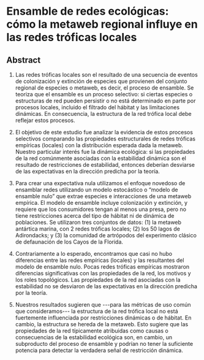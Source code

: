 
# Ensamble de redes ecológicas: cómo la metaweb regional influye en las redes tróficas locales

## Abstract 

1. Las redes tróficas locales son el resultado de una secuencia de eventos de colonización y extinción de especies que provienen del conjunto regional de especies o metaweb, es decir, el proceso de ensamble. Se teoriza que el ensamble es un proceso selectivo: si ciertas especies o estructuras de red pueden persistir o no está determinado en parte por procesos locales, incluido el filtrado del hábitat y las limitaciones dinámicas. En consecuencia, la estructura de la red trófica local debe reflejar estos procesos.

2. El objetivo de este estudio fue analizar la evidencia de estos procesos selectivos comparando las propiedades estructurales de redes tróficas empíricas (locales) con la distribución esperada dada la metaweb. Nuestro particular interés fue la dinámica ecológica: si las propiedades de la red comúnmente asociadas con la estabilidad dinámica son el resultado de restricciones de estabilidad, entonces deberían desviarse de las expectativas en la dirección predicha por la teoría.

3. Para crear una expectativa nula utilizamos el enfoque novedoso de ensamblar redes utilizando un modelo estocástico o “modelo de ensamble nulo” que extrae especies e interacciones de una metaweb empírica. El modelo de ensamble incluye colonización y extinción, y requiere que los consumidores tengan al menos una presa, pero no tiene restricciones acerca del tipo de hábitat ni de dinámica de poblaciones. Se utilizaron tres conjuntos de datos: (1) la metaweb antártica marina, con 2 redes tróficas locales; (2) los 50 lagos de Adirondacks; y (3) la comunidad de artrópodos del experimento clásico de defaunación de los Cayos de la Florida.

4. Contrariamente a lo esperado, encontramos que casi no hubo diferencias entre las redes empíricas (locales) y las resultantes del modelo de ensamble nulo. Pocas redes tróficas empíricas mostraron diferencias significativas con las propiedades de la red, los motivos y los roles topológicos. Las propiedades de la red asociadas con la estabilidad no se desviaron de las expectativas en la dirección predicha por la teoría.

5. Nuestros resultados sugieren que ---para las métricas de uso común que consideramos--- la estructura de la red trófica local no está fuertemente influenciada por restricciones dinámicas o de hábitat. En cambio, la estructura se hereda de la metaweb. Esto sugiere que las propiedades de la red típicamente atribuidas como causas o consecuencias de la estabilidad ecológica son, en cambio, un subproducto del proceso de ensamble y podrían no tener la suficiente potencia para detectar la verdadera señal de restricción dinámica.
